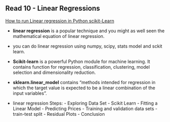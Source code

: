 ## Read 10 - Linear Regressions

[How to run Linear regression in Python scikit-Learn](https://www.crayondata.com/how-to-run-linear-regression-in-python-scikit-learn/)

* **linear regression** is a popular technique and you might as well seen the mathematical equation of linear regression. 

* you can do linear regression using numpy, scipy, stats model and sckit learn.

* **Scikit-learn** is a powerful Python module for machine learning. It contains function for regression, classification, clustering, model selection and dimensionality reduction.

* **sklearn.linear_model**  contains “methods intended for regression in which the target value is expected to be a linear combination of the input variables”.

* linear regression Steps:
       - Exploring Data Set
       - Scikit Learn
       - Fitting a Linear Model
       - Predicting Prices
       - Training and validation data sets
       - train-test split
       - Residual Plots
       - Conclusion






